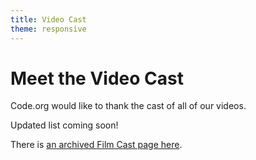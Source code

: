 ```yaml
---
title: Video Cast
theme: responsive
---
```

# Meet the Video Cast

Code.org would like to thank the cast of all of our videos.

Updated list coming soon!

There is [an archived Film Cast page here](//code.org/film-cast).

